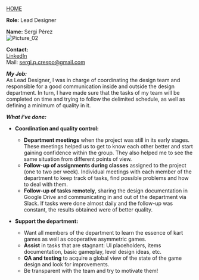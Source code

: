 [HOME](index.md)

**Role:** Lead Designer

**Name:** Sergi Pérez  
![Picture_02](https://lh3.google.com/u/0/d/0B9qKspr9frSTeDg5eTFIU05EbXM=w1040-h950-iv1)

**Contact:**     
[LinkedIn](https://www.linkedin.com/in/sergi-p%C3%A9rez-crespo-b828a5aa/)    
Mail: sergi.p.crespo@gmail.com  

**_My Job:_**  
As Lead Designer, I was in charge of coordinating the design team and responsible for a good communication inside and outside the design department. In turn, I have made sure that the tasks of my team will be completed on time and trying to follow the delimited schedule, as well as defining a minimum of quality in it.

**_What i've done:_**

- **Coordination and quality control:**
   - **Department meetings** when the project was still in its early stages. These meetings helped us to get to know each other better and start gaining confidence within the group. They also helped me to see the same situation from different points of view.
   - **Follow-up of assignments during classes** assigned to the project (one to two per week). Individual meetings with each member of the department to keep track of tasks, find possible problems and how to deal with them.
   - **Follow-up of tasks remotely**, sharing the design documentation in Google Drive and communicating in and out of the department via Slack. If tasks were done almost daily and the follow-up was constant, the results obtained were of better quality.
   
- **Support the department:**
   - Want all members of the department to learn the essence of kart games as well as cooperative asymmetric games.
   - **Assist** in tasks that are stagnant: UI placeholders, items documentation, basic gameplay, level design ideas, etc.
   - **QA and testing** to acquire a global view of the state of the game design and look for improvements.
   - Be transparent with the team and try to motivate them!
